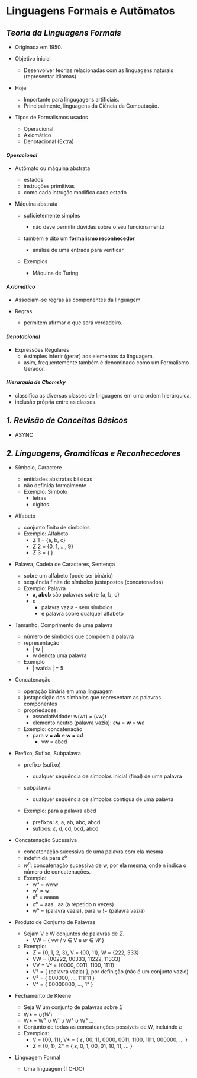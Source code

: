 # Linguagens Formais e Autômatos

## __*Teoria da Linguagens Formais*__

- Originada em 1950.

- Objetivo inicial
  - Desenvolver teorias relacionadas com as linguagens naturais (representar idiomas).

- Hoje
  - Importante para lingugagens artificiais.
  - Principalmente, linguagens da Ciência da Computação.

- Tipos de Formalismos usados
  - Operacional
  - Axiomático
  - Denotacional (Extra)

#### **_Operacional_**

- Autômato ou máquina abstrata
  - estados
  - instruções primitivas
  - como cada intrução modifica cada estado

- Máquina abstrata
  - suficietemente simples
    - não deve permitir dúvidas sobre o seu funcionamento
  
  - também é dito um **formalismo reconhecedor**
    - análise de uma entrada para verificar

  - Exemplos
    - Máquina de Turing

#### _**Axiomático**_

- Associam-se regras às componentes da linguagem

- Regras
  - permitem afirmar o que será verdadeiro.

#### _**Denotacional**_

- Expressões Regulares
  - é simples inferir (gerar) aos elementos da linguagem.
  - asim, frequentemente também é denominado como um Formalismo Gerador.

#### _**Hierarquia de Chomsky**_

- classifica as diversas classes de linguagens em uma ordem hierárquica.
- inclusão própria entre as classes.

## **_1. Revisão de Conceitos Básicos_**

- ASYNC

## _**2. Linguagens, Gramáticas e Reconhecedores**_

- Símbolo, Caractere
  - entidades abstratas básicas
  - não definida formalmente
  - Exemplo: Símbolo
    - letras
    - dígitos

- Alfabeto
  - conjunto finito de símbolos
  - Exemplo: Alfabeto
    - $\Sigma$ 1 = {a, b, c}
    - $\Sigma$ 2 = {0, 1, ..., 9}
    - $\Sigma$ 3 = { }

- Palavra, Cadeia de Caracteres, Sentença
  - sobre um alfabeto (pode ser binário)
  - sequência finita de símbolos justapostos (concatenados)
  - Exemplo: Palavra
    - **a, abcb** são palavras sobre {a, b, c}
    - $\varepsilon$
      - palavra vazia - sem símbolos
      - é palavra sobre qualquer alfabeto

- Tamanho, Comprimento de uma palavra
  - número de símbolos que compõem a palavra
  - representação
    - | w |
    - w denota uma palavra
  - Exemplo
    - | wafda | = 5

- Concatenação
  - operação binária em uma linguagem
  - justaposição dos símbolos que representam as palavras componentes
  - propriedades:
    - associatividade: w(wt) = (vw)t
    - elemento neutro (palavra vazia): $\varepsilon$**w** = **w** = **w**$\varepsilon$
  - Exemplo: concatenação
    - para **v = ab** e **w = cd**
      - vw = abcd

- Prefixo, Sufixo, Subpalavra
  - prefixo (sufixo)
    - qualquer sequência de símbolos inicial (final) de uma palavra

  - subpalavra
    - qualquer sequência de símbolos contígua de uma palavra
  
  - Exemplo: para a palavra abcd
    - prefixos: $\varepsilon$, a, ab, abc, abcd
    - sufixos: $\varepsilon$, d, cd, bcd, abcd

- Concatenação Sucessiva
  - concatenação sucessiva de uma palavra com ela mesma
  - indefinida para $\varepsilon$⁰
  - $w^n$: concatenação sucessiva de w, por ela mesma, onde n indica o número de concatenações.
  - Exemplo:
    - w³ = www
    - w¹ = w
    - a⁵ = aaaaa
    - $a^n$ = aaa...aa (a repetido n vezes)
    - w⁰ = (palavra vazia), para w != (palavra vazia)

- Produto de Conjunto de Palavras
  - Sejam V e W conjuntos de palavras de $\Sigma$.
    - VW = { vw / v $\in$ V e $w \in W$ }
  - Exemplo:
    - $\Sigma$ = {0, 1, 2, 3}, V = {00, 11}, W = {222, 333}
    - VW = {00222, 00333, 11222, 11333}
    - VV = V² = {0000, 0011, 1100, 1111}
    - V⁰ = { (palavra vazia) }, por definição (não é um conjunto vazio)
    - V³ = { 000000, ..., 111111 }
    - V⁴ = { 00000000, ..., 1⁸ }

- Fechamento de Kleene
  - Seja W um conjunto de palavras sobre $\Sigma$
  - W* = $\cup$($W^i$)
  - W* = W⁰ $\cup$ W¹ $\cup$ W² $\cup$ W³ ...
  - Conjunto de todas as concateanções possíveis de W, incluindo $\varepsilon$
  - Exemplos:
    - V = {00, 11}, V* = { $\varepsilon$, 00, 11, 0000, 0011, 1100, 1111, 000000, ... }
    - $\Sigma$ = {0, 1}, $\Sigma$* = { $\varepsilon$, 0, 1, 00, 01, 10, 11, ... }

- Linguagem Formal
  - Uma linguagem (TO-DO)